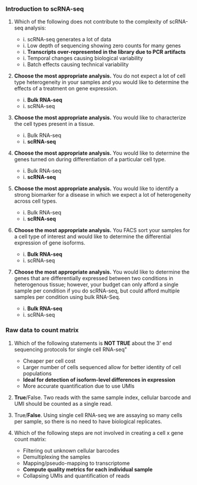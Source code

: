 ### Introduction to scRNA-seq

1. Which of the following does not contribute to the complexity of scRNA-seq analysis:
    - i. scRNA-seq generates a lot of data
    - i. Low depth of sequencing showing zero counts for many genes
    - i. **Transcripts over-represented in the library due to PCR artifacts**
    - i. Temporal changes causing biological variability
    - i. Batch effects causing technical variability


1. **Choose the most appropriate analysis.** You do not expect a lot of cell type heterogeneity in your samples and you would like to determine the effects of a treatment on gene expression.
    - i. **Bulk RNA-seq**
    - i. scRNA-seq
    
1. **Choose the most appropriate analysis.** You would like to characterize the cell types present in a tissue.
    - i. Bulk RNA-seq
    - i. **scRNA-seq**
    
1. **Choose the most appropriate analysis.** You would like to determine the genes turned on during differentiation of a particular cell type.
    - i. Bulk RNA-seq
    - i. **scRNA-seq**
    
1. **Choose the most appropriate analysis.** You would like to identify a strong biomarker for a disease in which we expect a lot of heterogeneity across cell types.
    - i. Bulk RNA-seq
    - i. **scRNA-seq**
    
1. **Choose the most appropriate analysis.** You FACS sort your samples for a cell type of interest and would like to determine the differential expression of gene isoforms.
    - i. **Bulk RNA-seq**
    - i. scRNA-seq
    
1. **Choose the most appropriate analysis.** You would like to determine the genes that are differentially expressed between two conditions in heterogenous tissue; however, your budget can only afford a single sample per condition if you do scRNA-seq, but could afford multiple samples per condition using bulk RNA-Seq.
    - i. **Bulk RNA-seq**
    - i. scRNA-seq
 
### Raw data to count matrix

1. Which of the following statements is **NOT TRUE** about the 3' end sequencing protocols for single cell RNA-seq"
    - Cheaper per cell cost
    - Larger number of cells sequenced allow for better identity of cell populations
    - **Ideal for detection of isoform-level differences in expression**
    - More accurate quantification due to use UMIs

1. **True**/False. Two reads with the same sample index, cellular barcode and UMI should be counted as a single read.

1. True/**False**. Using single cell RNA-seq we are assaying so many cells per sample, so there is no need to have biological replicates.

1. Which of the following steps are not involved in creating a cell x gene count matrix:
    - Filtering out unknown cellular barcodes
    - Demultiplexing the samples
    - Mapping/pseudo-mapping to transcriptome
    - **Compute quality metrics for each individual sample**
    - Collapsing UMIs and quantification of reads

